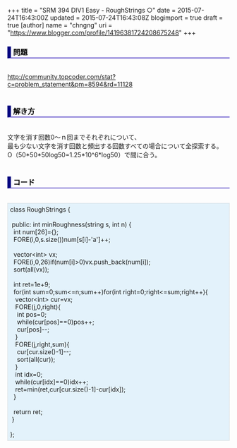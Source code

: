 +++
title = "SRM 394 DIV1 Easy - RoughStrings ○"
date = 2015-07-24T16:43:00Z
updated = 2015-07-24T16:43:08Z
blogimport = true
draft = true
[author]
	name = "chngng"
	uri = "https://www.blogger.com/profile/14196381724208675248"
+++

<div dir="ltr" style="text-align: left;" trbidi="on"><h3 style="border-bottom: 2px solid slateblue; border-left: 8px solid navy; color: black; padding: 0px 0px 1px 5px;">問題 <br /></h3><br /><a href="http://community.topcoder.com/stat?c=problem_statement&amp;pm=8594&amp;rd=11128" target="_blank">http://community.topcoder.com/stat?c=problem_statement&amp;pm=8594&amp;rd=11128</a><br /><br /><h3 style="border-bottom: 2px solid slateblue; border-left: 8px solid navy; color: black; padding: 0px 0px 1px 5px;">解き方 </h3><br />文字を消す回数0〜ｎ回までそれぞれについて、<br />最も少ない文字を消す回数と頻出する回数すべての場合について全探索する。<br />O（50*50*50log50=1.25*10^6*log50）で間に合う。<br /><br /><h3 style="border-bottom: 2px solid slateblue; border-left: 8px solid navy; color: black; padding: 0px 0px 1px 5px;">コード </h3><br /><div style="background-color: #e3f2fb; border: 1px dotted #CCCCCC; padding: 5px;">class RoughStrings {<br /><br /><span class="Apple-tab-span" style="white-space: pre;"> </span>public: int minRoughness(string s, int n) {<br /><span class="Apple-tab-span" style="white-space: pre;">  </span>int num[26]={};<br /><span class="Apple-tab-span" style="white-space: pre;">  </span>FORE(i,0,s.size())num[s[i]-'a']++;<br /><br /><span class="Apple-tab-span" style="white-space: pre;">  </span>vector&lt;int&gt; vx;<br /><span class="Apple-tab-span" style="white-space: pre;">  </span>FORE(i,0,26)if(num[i]&gt;0)vx.push_back(num[i]);<br /><span class="Apple-tab-span" style="white-space: pre;">  </span>sort(all(vx));<br /><br /><span class="Apple-tab-span" style="white-space: pre;">  </span>int ret=1e+9;<br /><span class="Apple-tab-span" style="white-space: pre;">  </span>for(int sum=0;sum&lt;=n;sum++)for(int right=0;right&lt;=sum;right++){<br /><span class="Apple-tab-span" style="white-space: pre;">   </span>vector&lt;int&gt; cur=vx;<br /><span class="Apple-tab-span" style="white-space: pre;">   </span>FORE(j,0,right){<br /><span class="Apple-tab-span" style="white-space: pre;">    </span>int pos=0;<br /><span class="Apple-tab-span" style="white-space: pre;">    </span>while(cur[pos]==0)pos++;<br /><span class="Apple-tab-span" style="white-space: pre;">    </span>cur[pos]--;<br /><span class="Apple-tab-span" style="white-space: pre;">   </span>}<br /><span class="Apple-tab-span" style="white-space: pre;">   </span>FORE(j,right,sum){<br /><span class="Apple-tab-span" style="white-space: pre;">    </span>cur[cur.size()-1]--;<br /><span class="Apple-tab-span" style="white-space: pre;">    </span>sort(all(cur));<br /><span class="Apple-tab-span" style="white-space: pre;">   </span>}<br /><span class="Apple-tab-span" style="white-space: pre;">   </span>int idx=0;<br /><span class="Apple-tab-span" style="white-space: pre;">   </span>while(cur[idx]==0)idx++;<br /><span class="Apple-tab-span" style="white-space: pre;">   </span>ret=min(ret,cur[cur.size()-1]-cur[idx]);<br /><span class="Apple-tab-span" style="white-space: pre;">  </span>}<br /><br /><span class="Apple-tab-span" style="white-space: pre;">  </span>return ret;<br /><span class="Apple-tab-span" style="white-space: pre;"> </span>}<br /><br />};</div></div>
